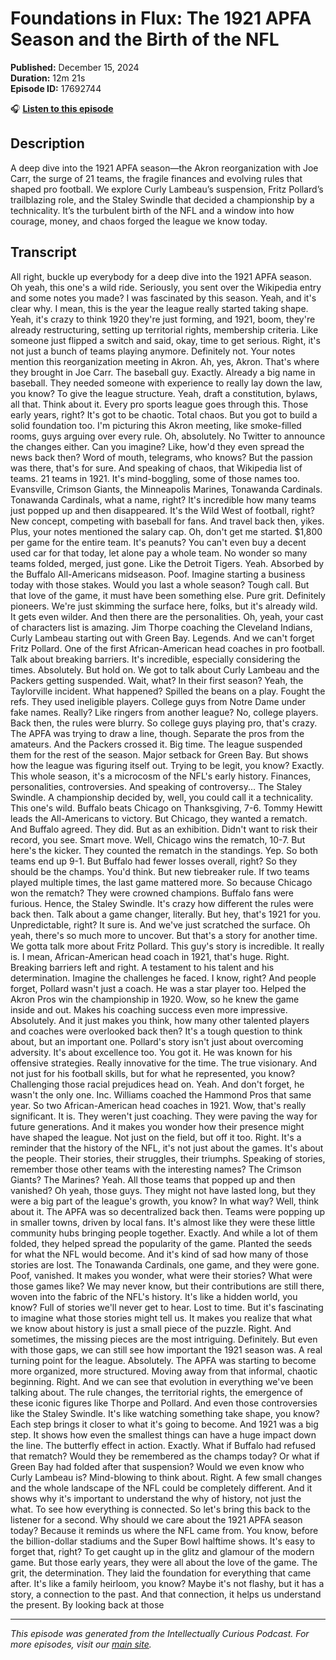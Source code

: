 # Foundations in Flux: The 1921 APFA Season and the Birth of the NFL

**Published:** December 15, 2024  
**Duration:** 12m 21s  
**Episode ID:** 17692744

🎧 **[Listen to this episode](https://intellectuallycurious.buzzsprout.com/2529712/episodes/17692744-foundations-in-flux-the-1921-apfa-season-and-the-birth-of-the-nfl)**

## Description

A deep dive into the 1921 APFA season—the Akron reorganization with Joe Carr, the surge of 21 teams, the fragile finances and evolving rules that shaped pro football. We explore Curly Lambeau’s suspension, Fritz Pollard’s trailblazing role, and the Staley Swindle that decided a championship by a technicality. It’s the turbulent birth of the NFL and a window into how courage, money, and chaos forged the league we know today.

## Transcript

All right, buckle up everybody for a deep dive into the 1921 APFA season. Oh yeah, this one's a wild ride. Seriously, you sent over the Wikipedia entry and some notes you made? I was fascinated by this season. Yeah, and it's clear why. I mean, this is the year the league really started taking shape. Yeah, it's crazy to think 1920 they're just forming, and 1921, boom, they're already restructuring, setting up territorial rights, membership criteria. Like someone just flipped a switch and said, okay, time to get serious. Right, it's not just a bunch of teams playing anymore. Definitely not. Your notes mention this reorganization meeting in Akron. Ah, yes, Akron. That's where they brought in Joe Carr. The baseball guy. Exactly. Already a big name in baseball. They needed someone with experience to really lay down the law, you know? To give the league structure. Yeah, draft a constitution, bylaws, all that. Think about it. Every pro sports league goes through this. Those early years, right? It's got to be chaotic. Total chaos. But you got to build a solid foundation too. I'm picturing this Akron meeting, like smoke-filled rooms, guys arguing over every rule. Oh, absolutely. No Twitter to announce the changes either. Can you imagine? Like, how'd they even spread the news back then? Word of mouth, telegrams, who knows? But the passion was there, that's for sure. And speaking of chaos, that Wikipedia list of teams. 21 teams in 1921. It's mind-boggling, some of those names too. Evansville, Crimson Giants, the Minneapolis Marines, Tonawanda Cardinals. Tonawanda Cardinals, what a name, right? It's incredible how many teams just popped up and then disappeared. It's the Wild West of football, right? New concept, competing with baseball for fans. And travel back then, yikes. Plus, your notes mentioned the salary cap. Oh, don't get me started. $1,800 per game for the entire team. It's peanuts? You can't even buy a decent used car for that today, let alone pay a whole team. No wonder so many teams folded, merged, just gone. Like the Detroit Tigers. Yeah. Absorbed by the Buffalo All-Americans midseason. Poof. Imagine starting a business today with those stakes. Would you last a whole season? Tough call. But that love of the game, it must have been something else. Pure grit. Definitely pioneers. We're just skimming the surface here, folks, but it's already wild. It gets even wilder. And then there are the personalities. Oh, yeah, your cast of characters list is amazing. Jim Thorpe coaching the Cleveland Indians, Curly Lambeau starting out with Green Bay. Legends. And we can't forget Fritz Pollard. One of the first African-American head coaches in pro football. Talk about breaking barriers. It's incredible, especially considering the times. Absolutely. But hold on. We got to talk about Curly Lambeau and the Packers getting suspended. Wait, what? In their first season? Yeah, the Taylorville incident. What happened? Spilled the beans on a play. Fought the refs. They used ineligible players. College guys from Notre Dame under fake names. Really? Like ringers from another league? No, college players. Back then, the rules were blurry. So college guys playing pro, that's crazy. The APFA was trying to draw a line, though. Separate the pros from the amateurs. And the Packers crossed it. Big time. The league suspended them for the rest of the season. Major setback for Green Bay. But shows how the league was figuring itself out. Trying to be legit, you know? Exactly. This whole season, it's a microcosm of the NFL's early history. Finances, personalities, controversies. And speaking of controversy... The Staley Swindle. A championship decided by, well, you could call it a technicality. This one's wild. Buffalo beats Chicago on Thanksgiving, 7-6. Tommy Hewitt leads the All-Americans to victory. But Chicago, they wanted a rematch. And Buffalo agreed. They did. But as an exhibition. Didn't want to risk their record, you see. Smart move. Well, Chicago wins the rematch, 10-7. But here's the kicker. They counted the rematch in the standings. Yep. So both teams end up 9-1. But Buffalo had fewer losses overall, right? So they should be the champs. You'd think. But new tiebreaker rule. If two teams played multiple times, the last game mattered more. So because Chicago won the rematch? They were crowned champions. Buffalo fans were furious. Hence, the Staley Swindle. It's crazy how different the rules were back then. Talk about a game changer, literally. But hey, that's 1921 for you. Unpredictable, right? It sure is. And we've just scratched the surface. Oh yeah, there's so much more to uncover. But that's a story for another time. We gotta talk more about Fritz Pollard. This guy's story is incredible. It really is. I mean, African-American head coach in 1921, that's huge. Right. Breaking barriers left and right. A testament to his talent and his determination. Imagine the challenges he faced. I know, right? And people forget, Pollard wasn't just a coach. He was a star player too. Helped the Akron Pros win the championship in 1920. Wow, so he knew the game inside and out. Makes his coaching success even more impressive. Absolutely. And it just makes you think, how many other talented players and coaches were overlooked back then? It's a tough question to think about, but an important one. Pollard's story isn't just about overcoming adversity. It's about excellence too. You got it. He was known for his offensive strategies. Really innovative for the time. The true visionary. And not just for his football skills, but for what he represented, you know? Challenging those racial prejudices head on. Yeah. And don't forget, he wasn't the only one. Inc. Williams coached the Hammond Pros that same year. So two African-American head coaches in 1921. Wow, that's really significant. It is. They weren't just coaching. They were paving the way for future generations. And it makes you wonder how their presence might have shaped the league. Not just on the field, but off it too. Right. It's a reminder that the history of the NFL, it's not just about the games. It's about the people. Their stories, their struggles, their triumphs. Speaking of stories, remember those other teams with the interesting names? The Crimson Giants? The Marines? Yeah. All those teams that popped up and then vanished? Oh yeah, those guys. They might not have lasted long, but they were a big part of the league's growth, you know? In what way? Well, think about it. The APFA was so decentralized back then. Teams were popping up in smaller towns, driven by local fans. It's almost like they were these little community hubs bringing people together. Exactly. And while a lot of them folded, they helped spread the popularity of the game. Planted the seeds for what the NFL would become. And it's kind of sad how many of those stories are lost. The Tonawanda Cardinals, one game, and they were gone. Poof, vanished. It makes you wonder, what were their stories? What were those games like? We may never know, but their contributions are still there, woven into the fabric of the NFL's history. It's like a hidden world, you know? Full of stories we'll never get to hear. Lost to time. But it's fascinating to imagine what those stories might tell us. It makes you realize that what we know about history is just a small piece of the puzzle. Right. And sometimes, the missing pieces are the most intriguing. Definitely. But even with those gaps, we can still see how important the 1921 season was. A real turning point for the league. Absolutely. The APFA was starting to become more organized, more structured. Moving away from that informal, chaotic beginning. Right. And we can see that evolution in everything we've been talking about. The rule changes, the territorial rights, the emergence of these iconic figures like Thorpe and Pollard. And even those controversies like the Staley Swindle. It's like watching something take shape, you know? Each step brings it closer to what it's going to become. And 1921 was a big step. It shows how even the smallest things can have a huge impact down the line. The butterfly effect in action. Exactly. What if Buffalo had refused that rematch? Would they be remembered as the champs today? Or what if Green Bay had folded after that suspension? Would we even know who Curly Lambeau is? Mind-blowing to think about. Right. A few small changes and the whole landscape of the NFL could be completely different. And it shows why it's important to understand the why of history, not just the what. To see how everything is connected. So let's bring this back to the listener for a second. Why should we care about the 1921 APFA season today? Because it reminds us where the NFL came from. You know, before the billion-dollar stadiums and the Super Bowl halftime shows. It's easy to forget that, right? To get caught up in the glitz and glamour of the modern game. But those early years, they were all about the love of the game. The grit, the determination. They laid the foundation for everything that came after. It's like a family heirloom, you know? Maybe it's not flashy, but it has a story, a connection to the past. And that connection, it helps us understand the present. By looking back at those

---
*This episode was generated from the Intellectually Curious Podcast. For more episodes, visit our [main site](https://intellectuallycurious.buzzsprout.com).*

